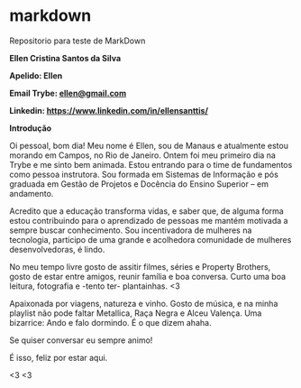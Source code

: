 # markdown
Repositorio para teste de MarkDown

**Ellen Cristina Santos da Silva**

**Apelido: Ellen**

**Email Trybe: ellen@gmail.com**

**Linkedin: https://www.linkedin.com/in/ellensanttis/**

**Introdução**

Oi pessoal, bom dia!
Meu nome é Ellen, sou de Manaus e atualmente estou morando em Campos, no Rio de Janeiro. Ontem foi meu primeiro dia na Trybe e me sinto bem animada.
Estou entrando para o time de fundamentos como pessoa instrutora. Sou formada em Sistemas de Informação e pós graduada em Gestão de Projetos e Docência do Ensino Superior – em andamento.
<p>Acredito que a educação transforma vidas, e saber que, de alguma forma estou contribuindo para o aprendizado de pessoas me mantém motivada a sempre buscar conhecimento.
Sou incentivadora de mulheres na tecnologia, participo de uma grande e acolhedora comunidade de mulheres desenvolvedoras, é lindo.
<p>No meu tempo livre gosto de assitir filmes, séries e Property Brothers, gosto de estar entre amigos, reunir família e boa conversa. Curto uma boa leitura, fotografia e -tento ter- plantainhas. <3
<p>Apaixonada por viagens, natureza e vinho. Gosto de música, e na minha playlist não pode faltar Metallica, Raça Negra e Alceu Valença.
Uma bizarrice: Ando e falo dormindo. É o que dizem ahaha.
<p>Se quiser conversar eu sempre animo!
<p>É isso, feliz por estar aqui.
  
  <3
  <3
    
